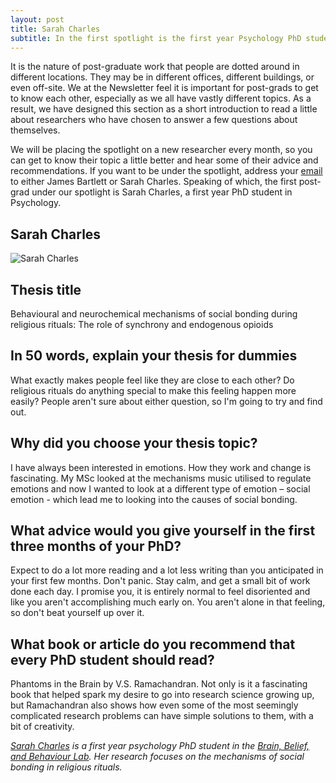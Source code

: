 ```yaml
---
layout: post
title: Sarah Charles 
subtitle: In the first spotlight is the first year Psychology PhD student Sarah Charles.
---
```


It is the nature of post-graduate work that people are dotted around in different locations. They may be in different offices, different buildings, or even off-site. We at the Newsletter feel it is important for post-grads to get to know each other, especially as we all have vastly different topics. As a result, we have designed this section as a short introduction to read a little about researchers who have chosen to answer a few questions about themselves. 

We will be placing the spotlight on a new researcher every month, so you can get to know their topic a little better and hear some of their advice and recommendations. If you want to be under the spotlight, address your [email](mailto:cov.pgrnewsletter@gmail.com) to either James Bartlett or Sarah Charles. Speaking of which, the first post-grad under our spotlight is Sarah Charles, a first year PhD student in Psychology. 

## Sarah Charles

![Sarah Charles](https://github.com/HLS-PGR-newsletter/HLS-PGR-newsletter.github.io/blob/master/img/Charles-S.png?raw=true "Sarah Charles")

## **Thesis title**

Behavioural and neurochemical mechanisms of social bonding during religious rituals: The role of synchrony and endogenous opioids

## **In 50 words, explain your thesis for dummies**

What exactly makes people feel like they are close to each other? Do religious rituals do anything special to make this feeling happen more easily? People aren't sure about either question, so I'm going to try and find out.

## **Why did you choose your thesis topic?**

I have always been interested in emotions. How they work and change is fascinating. My MSc looked at the mechanisms music utilised to regulate emotions and now I wanted to look at a different type of emotion – social emotion - which lead me to looking into the causes of social bonding.

## **What advice would you give yourself in the first three months of your PhD?**

Expect to do a lot more reading and a lot less writing than you anticipated in your first few months. Don't panic. Stay calm, and get a small bit of work done each day. I promise you, it is entirely normal to feel disoriented and like you aren't accomplishing much early on. You aren't alone in that feeling, so don't beat yourself up over it. 

## **What book or article do you recommend that every PhD student should read?**

Phantoms in the Brain by V.S. Ramachandran. Not only is it a fascinating book that helped spark my desire to go into research science growing up, but Ramachandran also shows how even some of the most seemingly complicated research problems can have simple solutions to them, with a bit of creativity.

*[Sarah Charles](https://pureportal.coventry.ac.uk/en/persons/sarah-jane-charle) is a first year psychology PhD student in the [Brain, Belief, and Behaviour Lab](http://www.coventry.ac.uk/research/areas-of-research/advances-in-behavioural-science/brain-belief-and-behaviour-research/). Her research focuses on the mechanisms of social bonding in religious rituals.* 

